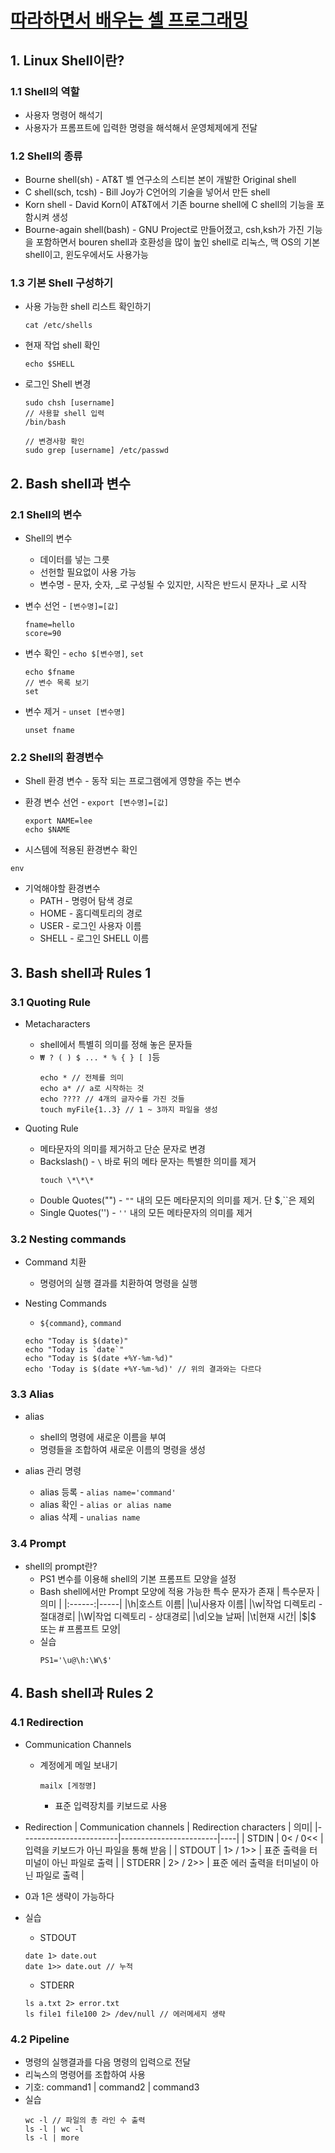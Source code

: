 # [따라하면서 배우는 셸 프로그래밍](https://www.youtube.com/playlist?list=PLApuRlvrZKog2XlvGJQh9KY8ePCvUG7Je)

## 1. Linux Shell이란?
### 1.1 Shell의 역할
* 사용자 명령어 해석기
* 사용자가 프롬프트에 입력한 명령을 해석해서 운영체제에게 전달

### 1.2 Shell의 종류
* Bourne shell(sh) - AT&T 벨 연구소의 스티븐 본이 개발한 Original shell
* C shell(sch, tcsh) - Bill Joy가 C언어의 기술을 넣어서 만든 shell
* Korn shell - David Korn이 AT&T에서 기존 bourne shell에 C shell의 기능을 포함시켜 생성
* Bourne-again shell(bash) - GNU Project로 만들어졌고, csh,ksh가 가진 기능을 포함하면서 bouren shell과 호환성을 많이 높인 shell로 리눅스, 맥 OS의 기본 shell이고, 윈도우에서도 사용가능

### 1.3 기본 Shell 구성하기
* 사용 가능한 shell 리스트 확인하기
  ```
  cat /etc/shells
  ```

* 현재 작업 shell 확인
  ```
  echo $SHELL
  ```

* 로그인 Shell 변경
  ```
  sudo chsh [username]
  // 사용할 shell 입력
  /bin/bash

  // 변경사항 확인
  sudo grep [username] /etc/passwd
  ```

## 2. Bash shell과 변수
### 2.1 Shell의 변수
* Shell의 변수
  * 데이터를 넣는 그릇
  * 선헌할 필요없이 사용 가능
  * 변수명 - 문자, 숫자, _로 구성될 수 있지만, 시작은 반드시 문자나 _로 시작

* 변수 선언 - `[변수명]=[값]`
  ```
  fname=hello
  score=90
  ```

* 변수 확인 - `echo $[변수명]`, `set`
  ```
  echo $fname
  // 변수 목록 보기
  set
  ```

* 변수 제거 - `unset [변수명]`
  ```
  unset fname
  ```

### 2.2 Shell의 환경변수
* Shell 환경 변수 - 동작 되는 프로그램에게 영향을 주는 변수

* 환경 변수 선언 - `export [변수명]=[값]`
  ```
  export NAME=lee
  echo $NAME
  ```

* 시스템에 적용된 환경변수 확인
```
env
```

* 기억해야할 환경변수
  * PATH - 명령어 탐색 경로
  * HOME - 홈디렉토리의 경로
  * USER - 로그인 사용자 이름
  * SHELL - 로그인 SHELL 이름

## 3. Bash shell과 Rules 1
### 3.1 Quoting Rule
* Metacharacters
  * shell에서 특별히 의미를 정해 놓은 문자들
  * `₩ ? ( ) $ ... * % { } [ ]`등
    ```
    echo * // 전체를 의미
    echo a* // a로 시작하는 것
    echo ???? // 4개의 글자수를 가진 것들
    touch myFile{1..3} // 1 ~ 3까지 파일을 생성
    ```

* Quoting Rule
  * 메타문자의 의미를 제거하고 단순 문자로 변경
  * Backslash(\) - `\` 바로 뒤의 메타 문자는 특별한 의미를 제거
    ```
    touch \*\*\*
    ```
  * Double Quotes("") - `""` 내의 모든 메타문지의 의미를 제거. 단 $,``은 제외
  * Single Quotes('') - `''` 내의 모든 메타문자의 의미를 제거

### 3.2 Nesting commands
* Command 치환
  * 명령어의 실행 결과를 치환하여 명령을 실행

* Nesting Commands
  * `${command}`, ``command``
  ```
  echo "Today is $(date)"
  echo "Today is `date`"
  echo "Today is $(date +%Y-%m-%d)"
  echo 'Today is $(date +%Y-%m-%d)' // 위의 결과와는 다르다
  ```
### 3.3 Alias
* alias
  * shell의 명령에 새로운 이름을 부여
  * 명령들을 조합하여 새로운 이름의 명령을 생성

* alias 관리 명령
  * alias 등록 - `alias name='command'`
  * alias 확인 - `alias or alias name`
  * alias 삭제 - `unalias name`

### 3.4 Prompt
* shell의 prompt란?
  * PS1 변수를 이용해 shell의 기본 프롬프트 모양을 설정
  * Bash shell에서만 Prompt 모양에 적용 가능한 특수 문자가 존재
    | 특수문자 | 의미 |
    |:------:|-----|
    |\h|호스트 이름|
    |\u|사용자 이름|
    |\w|작업 디렉토리 - 절대경로|
    |\W|작업 디렉토리 - 상대경로|
    |\d|오늘 날짜|
    |\t|현재 시간|
    |\$|$ 또는 # 프롬프트 모양|
  * 실습
    ```
    PS1='\u@\h:\W\$'
    ```

## 4. Bash shell과 Rules 2
### 4.1 Redirection
* Communication Channels
  * 계정에게 메일 보내기
    ```
    mailx [게정명]
    ```
    * 표준 입력장치를 키보드로 사용

* Redirection
  | Communication channels | Redirection characters | 의미|
  |------------------------|------------------------|----|
  | STDIN | 0< / 0<< | 입력을 키보드가 아닌 파일을 통해 받음 |
  | STDOUT | 1> / 1>> | 표준 출력을 터미널이 아닌 파일로 출력 |
  | STDERR | 2> / 2>> | 표준 에러 출력을 터미널이 아닌 파일로 출력 |

* 0과 1은 생략이 가능하다
* 실습
  * STDOUT
  ```
  date 1> date.out
  date 1>> date.out // 누적
  ```

  * STDERR
  ```
  ls a.txt 2> error.txt
  ls file1 file100 2> /dev/null // 에러메세지 생략
  ```

### 4.2 Pipeline
* 명령의 실행결과를 다음 명령의 입력으로 전달
* 리눅스의 명령어를 조합하여 사용
* 기호: command1 | command2 | command3
* 실습
  ```
  wc -l // 파일의 총 라인 수 출력
  ls -l | wc -l
  ls -l | more
  ```